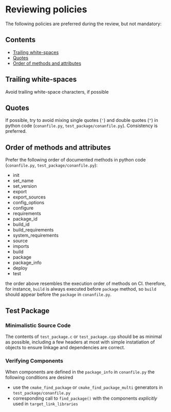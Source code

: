 # Reviewing policies

The following policies are preferred during the review, but not mandatory:

<!-- toc -->
## Contents

  * [Trailing white-spaces](#trailing-white-spaces)
  * [Quotes](#quotes)
  * [Order of methods and attributes](#order-of-methods-and-attributes)<!-- endToc -->

## Trailing white-spaces

Avoid trailing white-space characters, if possible

## Quotes

If possible, try to avoid mixing single quotes (`'`) and double quotes (`"`) in python code (`conanfile.py`, `test_package/conanfile.py`). Consistency is preferred.

## Order of methods and attributes

Prefer the following order of documented methods in python code (`conanfile.py`, `test_package/conanfile.py`):

- init
- set_name
- set_version
- export
- export_sources
- config_options
- configure
- requirements
- package_id
- build_id
- build_requirements
- system_requirements
- source
- imports
- build
- package
- package_info
- deploy
- test

the order above resembles the execution order of methods on CI. therefore, for instance, `build` is always executed before `package` method, so `build` should appear before the
`package` in `conanfile.py`.

## Test Package

### Minimalistic Source Code

The contents of `test_package.c` or `test_package.cpp` should be as minimal as possible, including a few headers at most with simple instatiation of objects to ensure linkage
and dependencies are correct.

### Verifying Components

When components are defined in the `package_info` in `conanfile.py` the following conditions are desired

- use the `cmake_find_package` or `cmake_find_package_multi` generators in `test_package/conanfile.py`
- corresponding call to `find_package()` with the components _explicitly_ used in `target_link_libraries`
